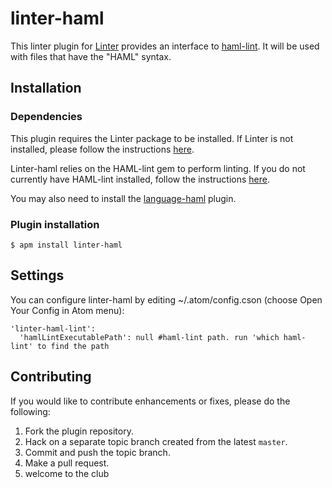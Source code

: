 linter-haml
=========================

This linter plugin for [Linter](https://github.com/AtomLinter/Linter) provides an interface to [haml-lint](https://github.com/causes/haml-lint). It will be used with files that have the "HAML" syntax.

## Installation

### Dependencies

This plugin requires the Linter package to be installed. If Linter is not installed, please follow the instructions [here](https://github.com/AtomLinter/Linter).

Linter-haml relies on the HAML-lint gem to perform linting. If you do not currently have HAML-lint installed, follow the instructions [here](https://github.com/causes/haml-lint).

You may also need to install the [language-haml](https://github.com/cannikin/language-haml) plugin.

### Plugin installation
```
$ apm install linter-haml
```

## Settings
You can configure linter-haml by editing ~/.atom/config.cson (choose Open Your Config in Atom menu):
```
'linter-haml-lint':
  'hamlLintExecutablePath': null #haml-lint path. run 'which haml-lint' to find the path
```

## Contributing
If you would like to contribute enhancements or fixes, please do the following:

1. Fork the plugin repository.
1. Hack on a separate topic branch created from the latest `master`.
1. Commit and push the topic branch.
1. Make a pull request.
1. welcome to the club
